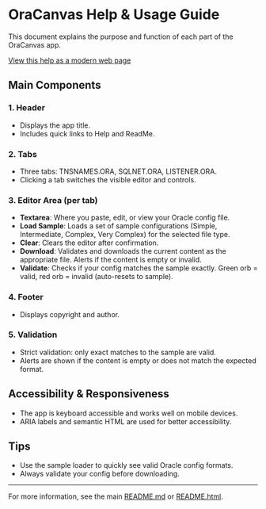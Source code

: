 # OraCanvas Help & Usage Guide

This document explains the purpose and function of each part of the OraCanvas app.

[View this help as a modern web page](HelpFile.html)

## Main Components

### 1. Header
- Displays the app title.
- Includes quick links to Help and ReadMe.

### 2. Tabs
- Three tabs: TNSNAMES.ORA, SQLNET.ORA, LISTENER.ORA.
- Clicking a tab switches the visible editor and controls.

### 3. Editor Area (per tab)
- **Textarea**: Where you paste, edit, or view your Oracle config file.
- **Load Sample**: Loads a set of sample configurations (Simple, Intermediate, Complex, Very Complex) for the selected file type.
- **Clear**: Clears the editor after confirmation.
- **Download**: Validates and downloads the current content as the appropriate file. Alerts if the content is empty or invalid.
- **Validate**: Checks if your config matches the sample exactly. Green orb = valid, red orb = invalid (auto-resets to sample).

### 4. Footer
- Displays copyright and author.

### 5. Validation
- Strict validation: only exact matches to the sample are valid.
- Alerts are shown if the content is empty or does not match the expected format.

## Accessibility & Responsiveness
- The app is keyboard accessible and works well on mobile devices.
- ARIA labels and semantic HTML are used for better accessibility.

## Tips
- Use the sample loader to quickly see valid Oracle config formats.
- Always validate your config before downloading.

---
For more information, see the main [README.md](README.md) or [README.html](README.html).
